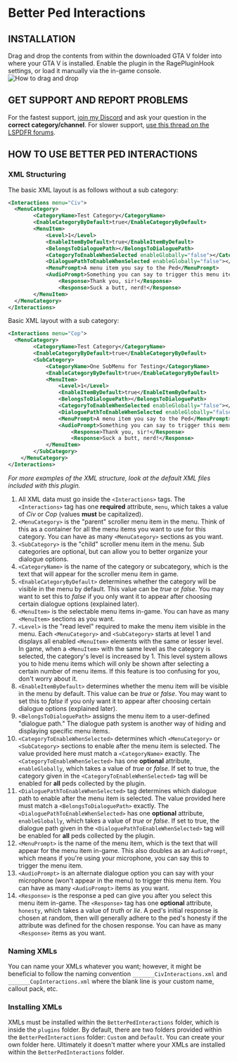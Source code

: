 # Better Ped Interactions
## INSTALLATION
Drag and drop the contents from within the downloaded GTA V folder into where your GTA V is installed.  Enable the plugin in the RagePluginHook settings, or load it manually via the in-game console.
![How to drag and drop](https://i.imgur.com/0O7d7Iw.jpg)

## GET SUPPORT AND REPORT PROBLEMS
For the fastest support, [join my Discord](https://discord.gg/cUQaTNQ) and ask your question in the **correct category/channel**.  For slower support, [use this thread on the LSPDFR forums](https://www.lcpdfr.com/forums/topic/107730-richs-plugin-support-thread/).

## HOW TO USE BETTER PED INTERACTIONS
### XML Structuring

The basic XML layout is as follows without a sub category:
```xml
<Interactions menu="Civ">
  <MenuCategory>
        <CategoryName>Test Category</CategoryName>
        <EnableCategoryByDefault>true</EnableCategoryByDefault>
        <MenuItem>
            <Level>1</Level>
            <EnableItemByDefault>true</EnableItemByDefault>
            <BelongsToDialoguePath></BelongsToDialoguePath>
            <CategoryToEnableWhenSelected enableGlobally="false"></CategoryToEnableWhenSelected>
            <DialoguePathToEnableWhenSelected enableGlobally="false"></DialoguePathToEnableWhenSelected>
            <MenuPrompt>A menu item you say to the Ped</MenuPrompt>
            <AudioPrompt>Something you can say to trigger this menu item</AudioPrompt>
                <Response>Thank you, sir!</Response>
                <Response>Suck a butt, nerd!</Response>
        </MenuItem>
  </MenuCategory>
</Interactions>
```
Basic XML layout with a sub category:
```xml
<Interactions menu="Cop">
  <MenuCategory>
        <CategoryName>Test Category</CategoryName>
        <EnableCategoryByDefault>true</EnableCategoryByDefault>
        <SubCategory>
            <CategoryName>One SubMenu for Testing</CategoryName>
            <EnableCategoryByDefault>true</EnableCategoryByDefault>
            <MenuItem>
                <Level>1</Level>
                <EnableItemByDefault>true</EnableItemByDefault>
                <BelongsToDialoguePath></BelongsToDialoguePath>
                <CategoryToEnableWhenSelected enableGlobally="false"></CategoryToEnableWhenSelected>
                <DialoguePathToEnableWhenSelected enableGlobally="false"></DialoguePathToEnableWhenSelected>
                <MenuPrompt>A menu item you say to the Ped</MenuPrompt>
                <AudioPrompt>Something you can say to trigger this menu item</AudioPrompt>
                    <Response>Thank you, sir!</Response>
                    <Response>Suck a butt, nerd!</Response>
            </MenuItem>
        </SubCategory>
    </MenuCategory>
</Interactions>
```
*For more examples of the XML structure, look at the default XML files included with this plugin.*

1. All XML data must go inside the `<Interactions>` tags.  The `<Interactions>` tag has one **required** attribute, `menu`, which takes a value of *Civ* or *Cop* (values **must** be capitalized).
2. `<MenuCategory>` is the "parent" scroller menu item in the menu.  Think of this as a container for all the menu items you want to use for this category.  You can have as many `<MenuCategory>` sections as you want.
3. `<SubCategory>` is the "child" scroller menu item in the menu.  Sub categories are optional, but can allow you to better organize your dialogue options.
3. `<CategoryName>` is the name of the category or subcategory, which is the text that will appear for the scroller menu item in game.
4. `<EnableCategoryByDefault>` determines whether the category will be visible in the menu by default.  This value can be *true* or *false*.  You may want to set this to *false* if you only want it to appear after choosing certain dialogue options (explained later).
5. `<MenuItem>` is the selectable menu items in-game.  You can have as many `<MenuItem>` sections as you want.
6. `<Level>` is the "read level" required to make the menu item visible in the menu.  Each `<MenuCategory>` and `<SubCategory>` starts at level 1 and displays all enabled `<MenuItem>` elements with the same or lesser level.  In game, when a `<MenuItem>` with the same level as the category is selected, the category's level is increased by 1.  This level system allows you to hide menu items which will only be shown after selecting a certain number of menu items.  If this feature is too confusing for you, don't worry about it.
7. `<EnableItemByDefault>` determines whether the menu item will be visible in the menu by default.  This value can be *true* or *false*.  You may want to set this to *false* if you only want it to appear after choosing certain dialogue options (explained later).
8. `<BelongsToDialoguePath>` assigns the menu item to a user-defined "dialogue path."  The dialogue path system is another way of hiding and displaying specific menu items.
9. `<CategoryToEnableWhenSelected>` determines which `<MenuCategory>` or `<SubCategory>` sections to enable after the menu item is selected.  The value provided here must match a `<CategoryName>` exactly.  The `<CategoryToEnableWhenSelected>` has one **optional** attribute, `enableGlobally`, which takes a value of *true* or *false*.  If set to true, the category given in the `<CategoryToEnableWhenSelected>` tag will be enabled for **all** peds collected by the plugin.
10. `<DialoguePathToEnableWhenSelected>` tag determines which dialogue path to enable after the menu item is selected.  The value provided here must match a `<BelongsToDialoguePath>` exactly.  The `<DialoguePathToEnableWhenSelected>` has one **optional** attribute, `enableGlobally`, which takes a value of *true* or *false*.  If set to true, the dialogue path given in the `<DialoguePathToEnableWhenSelected>` tag will be enabled for **all** peds collected by the plugin.
11. `<MenuPrompt>` is the name of the menu item, which is the text that will appear for the menu item in-game.  This also doubles as an `AudioPrompt`, which means if you're using your microphone, you can say this to trigger the menu item.
12. `<AudioPrompt>` is an alternate dialogue option you can say with your microphone (won't appear in the menu) to trigger this menu item.  You can have as many `<AudioPrompt>` items as you want.
13. `<Response>` is the response a ped can give you after you select this menu item in-game.  The `<Response>` tag has one **optional** attribute, `honesty`, which takes a value of *truth* or *lie*.  A ped's initial response is chosen at random, then will generally adhere to the ped's honesty if the attribute was defined for the chosen response.  You can have as many `<Response>` items as you want.

### Naming XMLs
You can name your XMLs whatever you want; however, it might be beneficial to follow the naming convention `_______CivInteractions.xml` and `_______CopInteractions.xml` where the blank line is your custom name, callout pack, etc.

### Installing XMLs
XMLs must be installed within the `BetterPedInteractions` folder, which is inside the `plugins` folder.  By default, there are two folders provided within the `BetterPedInteractions` folder: `Custom` and `Default`.  You can create your own folder here.  Ultimately it doesn't matter where your XMLs are installed within the `BetterPedInteractions` folder.
